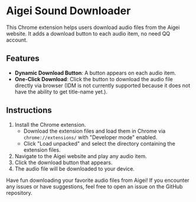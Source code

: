 # Aigei Sound Downloader

This Chrome extension helps users download audio files from the Aigei website. It adds a download button to each audio item, no need QQ account.

## Features

- **Dynamic Download Button**: A button appears on each audio item.
- **One-Click Download**: Click the button to download the audio file directly via browser (IDM is not currently supported because it does not have the ability to get title-name yet.).

## Instructions
1. Install the Chrome extension.
   - Download the extension files and load them in Chrome via `chrome://extensions/` with "Developer mode" enabled.
   - Click "Load unpacked" and select the directory containing the extension files.
2. Navigate to the Aigei website and play any audio item.
3. Click the download button that appears.
4. The audio file will be downloaded to your device.



Have fun downloading your favorite audio files from Aigei! If you encounter any issues or have suggestions, feel free to open an issue on the GitHub repository.